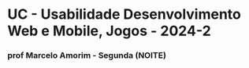 # UC - Usabilidade Desenvolvimento Web e Mobile, Jogos - 2024-2

### prof Marcelo Amorim - Segunda (NOITE)
